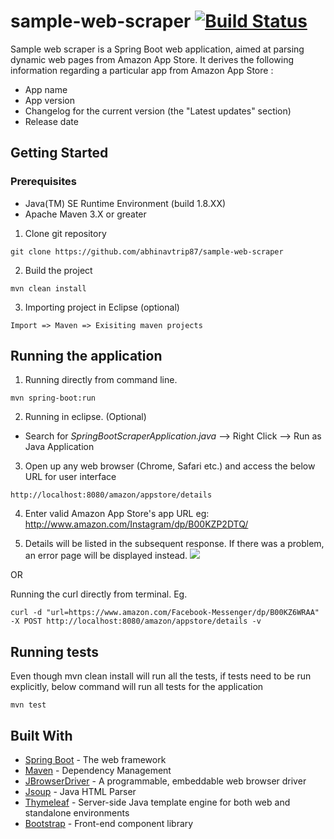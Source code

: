 # sample-web-scraper [![Build Status](https://travis-ci.com/abhinavtrip87/sample-web-scraper.svg?branch=master)](https://travis-ci.com/abhinavtrip87/sample-web-scraper) 

Sample web scraper is a Spring Boot web application, aimed at parsing dynamic web pages from Amazon App Store. It derives the following information regarding a particular app from Amazon App Store :

* App name
* App version
* Changelog for the current version (the "Latest updates" section)
* Release date

## Getting Started

### Prerequisites
- Java(TM) SE Runtime Environment (build 1.8.XX)
- Apache Maven 3.X or greater

1. Clone git repository 
```
git clone https://github.com/abhinavtrip87/sample-web-scraper
```
2. Build the project 
```
mvn clean install
```
3. Importing project in Eclipse (optional)
```
Import => Maven => Exisiting maven projects
```
## Running the application
1. Running directly from command line. 
```
mvn spring-boot:run
```
2. Running in eclipse. (Optional)
- Search for *SpringBootScraperApplication.java* --> Right Click --> Run as Java Application

3. Open up any web browser (Chrome, Safari etc.) and access the below URL for user interface
```
http://localhost:8080/amazon/appstore/details
```
4. Enter valid Amazon App Store's app URL eg: http://www.amazon.com/Instagram/dp/B00KZP2DTQ/

5. Details will be listed in the subsequent response. If there was a problem, an error page will be displayed instead.
![](http://recordit.co/2bjJwhMGcU)

OR

Running the curl directly from terminal. Eg.
```
curl -d "url=https://www.amazon.com/Facebook-Messenger/dp/B00KZ6WRAA" -X POST http://localhost:8080/amazon/appstore/details -v
```

## Running tests
Even though mvn clean install will run all the tests, if tests need to be run explicitly, below command will run all tests for the application
```
mvn test
```

## Built With
* [Spring Boot](https://spring.io/projects/spring-boot) - The web framework
* [Maven](https://maven.apache.org/) - Dependency Management
* [JBrowserDriver](https://github.com/MachinePublishers/jBrowserDriver) - A programmable, embeddable web browser driver 
* [Jsoup](https://jsoup.org/) - Java HTML Parser
* [Thymeleaf](https://www.thymeleaf.org/) - Server-side Java template engine for both web and standalone environments
* [Bootstrap](https://getbootstrap.com/) - Front-end component library

